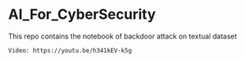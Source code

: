 # AI_For_CyberSecurity
This repo contains the notebook of backdoor attack on textual dataset
<br>
``````````````````````
Video: https://youtu.be/h341kEV-k5g
